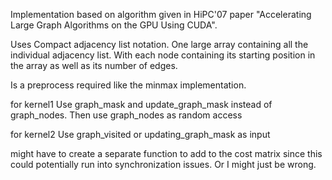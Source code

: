 Implementation based on algorithm given in HiPC'07
paper "Accelerating Large Graph Algorithms on the GPU Using CUDA".

Uses Compact adjacency list notation.
One large array containing all the individual adjacency list.
With each node containing its starting position in the array as well as its number of edges.

Is a preprocess required like the minmax implementation.

for kernel1
Use graph_mask and update_graph_mask instead of graph_nodes.
Then use graph_nodes as random access

for kernel2
Use graph_visited or updating_graph_mask as input

might have to create a separate function to add to the cost matrix since this could potentially run into synchronization issues.
Or I might just be wrong.